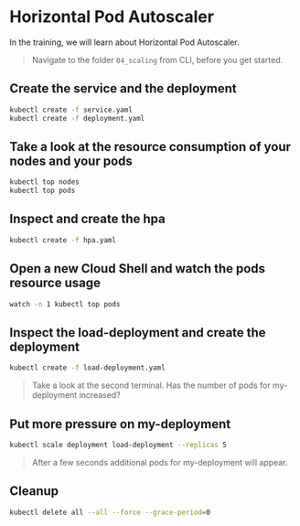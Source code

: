 # Horizontal Pod Autoscaler

In the training, we will learn about Horizontal Pod Autoscaler.

> Navigate to the folder `04_scaling` from CLI, before you get started.

## Create the service and the deployment

```bash
kubectl create -f service.yaml
kubectl create -f deployment.yaml
```

## Take a look at the resource consumption of your nodes and your pods

```bash
kubectl top nodes
kubectl top pods
```

## Inspect and create the hpa

```bash
kubectl create -f hpa.yaml
```

## Open a new Cloud Shell and watch the pods resource usage

```bash
watch -n 1 kubectl top pods
```

## Inspect the load-deployment and create the deployment

```bash
kubectl create -f load-deployment.yaml
```

> Take a look at the second terminal. Has the number of pods for my-deployment increased?

## Put more pressure on my-deployment

```bash
kubectl scale deployment load-deployment --replicas 5
```

> After a few seconds additional pods for my-deployment will appear.

## Cleanup

```bash
kubectl delete all --all --force --grace-period=0
```
